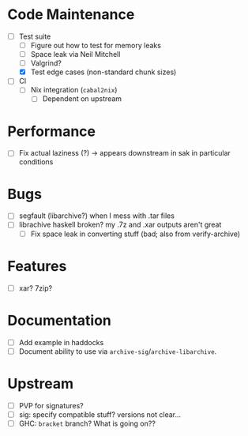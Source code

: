 # Code Maintenance
- [ ] Test suite
  - [ ] Figure out how to test for memory leaks
  - [ ] Space leak via Neil Mitchell
  - [ ] Valgrind?
  - [x] Test edge cases (non-standard chunk sizes)
- [ ] CI
  - [ ] Nix integration (`cabal2nix`)
    - [ ] Dependent on upstream
# Performance
- [ ] Fix actual laziness (?) -> appears downstream in sak in particular
  conditions
# Bugs
- [ ] segfault (libarchive?) when I mess with .tar files
- [ ] librachive haskell broken? my .7z and .xar outputs aren't great
  - [ ] Fix space leak in converting stuff (bad; also from verify-archive)
# Features
- [ ] xar? 7zip?
# Documentation
- [ ] Add example in haddocks
- [ ] Document ability to use via `archive-sig`/`archive-libarchive`.
# Upstream
- [ ] PVP for signatures?
- [ ] sig: specify compatible stuff? versions not clear...
- [ ] GHC: `bracket` branch? What is going on??
